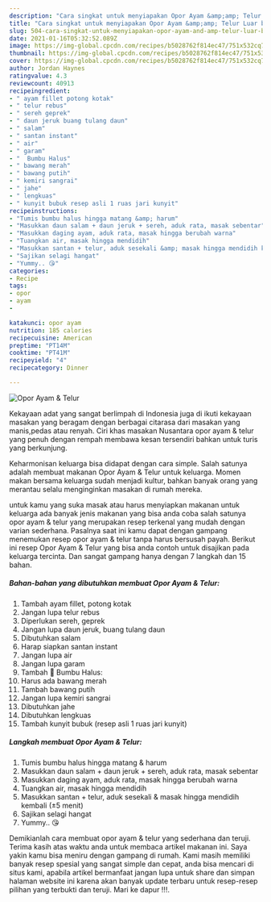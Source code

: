 ```yaml
---
description: "Cara singkat untuk menyiapakan Opor Ayam &amp;amp; Telur Luar biasa"
title: "Cara singkat untuk menyiapakan Opor Ayam &amp;amp; Telur Luar biasa"
slug: 504-cara-singkat-untuk-menyiapakan-opor-ayam-and-amp-telur-luar-biasa
date: 2021-01-16T05:32:52.089Z
image: https://img-global.cpcdn.com/recipes/b5028762f814ec47/751x532cq70/opor-ayam-telur-foto-resep-utama.jpg
thumbnail: https://img-global.cpcdn.com/recipes/b5028762f814ec47/751x532cq70/opor-ayam-telur-foto-resep-utama.jpg
cover: https://img-global.cpcdn.com/recipes/b5028762f814ec47/751x532cq70/opor-ayam-telur-foto-resep-utama.jpg
author: Jordan Haynes
ratingvalue: 4.3
reviewcount: 40913
recipeingredient:
- " ayam fillet potong kotak"
- " telur rebus"
- " sereh geprek"
- " daun jeruk buang tulang daun"
- " salam"
- " santan instant"
- " air"
- " garam"
- "  Bumbu Halus"
- " bawang merah"
- " bawang putih"
- " kemiri sangrai"
- " jahe"
- " lengkuas"
- " kunyit bubuk resep asli 1 ruas jari kunyit"
recipeinstructions:
- "Tumis bumbu halus hingga matang &amp; harum"
- "Masukkan daun salam + daun jeruk + sereh, aduk rata, masak sebentar"
- "Masukkan daging ayam, aduk rata, masak hingga berubah warna"
- "Tuangkan air, masak hingga mendidih"
- "Masukkan santan + telur, aduk sesekali &amp; masak hingga mendidih kembali (±5 menit)"
- "Sajikan selagi hangat"
- "Yummy.. 😘"
categories:
- Recipe
tags:
- opor
- ayam
- 

katakunci: opor ayam  
nutrition: 185 calories
recipecuisine: American
preptime: "PT14M"
cooktime: "PT41M"
recipeyield: "4"
recipecategory: Dinner

---
```



![Opor Ayam &amp; Telur](https://img-global.cpcdn.com/recipes/b5028762f814ec47/751x532cq70/opor-ayam-telur-foto-resep-utama.jpg)

Kekayaan adat yang sangat berlimpah di Indonesia juga di ikuti kekayaan masakan yang beragam dengan berbagai citarasa dari masakan yang manis,pedas atau renyah. Ciri khas masakan Nusantara opor ayam &amp; telur yang penuh dengan rempah membawa kesan tersendiri bahkan untuk turis yang berkunjung.




Keharmonisan keluarga bisa didapat dengan cara simple. Salah satunya adalah membuat makanan Opor Ayam &amp; Telur untuk keluarga. Momen makan bersama keluarga sudah menjadi kultur, bahkan banyak orang yang merantau selalu menginginkan masakan di rumah mereka.

untuk kamu yang suka masak atau harus menyiapkan makanan untuk keluarga ada banyak jenis makanan yang bisa anda coba salah satunya opor ayam &amp; telur yang merupakan resep terkenal yang mudah dengan varian sederhana. Pasalnya saat ini kamu dapat dengan gampang menemukan resep opor ayam &amp; telur tanpa harus bersusah payah.
Berikut ini resep Opor Ayam &amp; Telur yang bisa anda contoh untuk disajikan pada keluarga tercinta. Dan sangat gampang hanya dengan 7 langkah dan 15 bahan.


<!--inarticleads1-->

##### Bahan-bahan yang dibutuhkan membuat Opor Ayam &amp; Telur:

1. Tambah  ayam fillet, potong kotak
1. Jangan lupa  telur rebus
1. Diperlukan  sereh, geprek
1. Jangan lupa  daun jeruk, buang tulang daun
1. Dibutuhkan  salam
1. Harap siapkan  santan instant
1. Jangan lupa  air
1. Jangan lupa  garam
1. Tambah  🐔 Bumbu Halus:
1. Harus ada  bawang merah
1. Tambah  bawang putih
1. Jangan lupa  kemiri sangrai
1. Dibutuhkan  jahe
1. Dibutuhkan  lengkuas
1. Tambah  kunyit bubuk (resep asli 1 ruas jari kunyit)




<!--inarticleads2-->

##### Langkah membuat  Opor Ayam &amp; Telur:

1. Tumis bumbu halus hingga matang &amp; harum
1. Masukkan daun salam + daun jeruk + sereh, aduk rata, masak sebentar
1. Masukkan daging ayam, aduk rata, masak hingga berubah warna
1. Tuangkan air, masak hingga mendidih
1. Masukkan santan + telur, aduk sesekali &amp; masak hingga mendidih kembali (±5 menit)
1. Sajikan selagi hangat
1. Yummy.. 😘




Demikianlah cara membuat opor ayam &amp; telur yang sederhana dan teruji. Terima kasih atas waktu anda untuk membaca artikel makanan ini. Saya yakin kamu bisa meniru dengan gampang di rumah. Kami masih memiliki banyak resep spesial yang sangat simple dan cepat, anda bisa mencari di situs kami, apabila artikel bermanfaat jangan lupa untuk share dan simpan halaman website ini karena akan banyak update terbaru untuk resep-resep pilihan yang terbukti dan teruji. Mari ke dapur !!!. 
